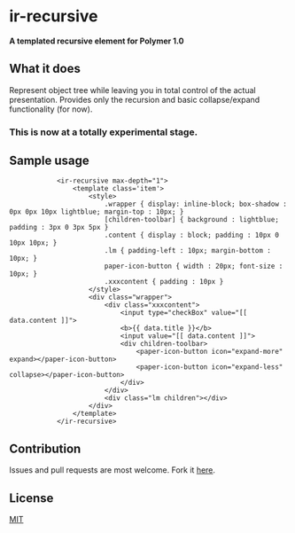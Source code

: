 # ir-recursive

**A templated recursive element for Polymer 1.0**

## What it does
Represent object tree while leaving you in total control of the actual presentation. 
Provides only the recursion and basic collapse/expand functionality (for now).

### This is now at a totally experimental stage.

## Sample usage

				<ir-recursive max-depth="1">
					<template class='item'>  
						<style>
							.wrapper { display: inline-block; box-shadow : 0px 0px 10px lightblue; margin-top : 10px; }
							[children-toolbar] { background : lightblue; padding : 3px 0 3px 5px }
							.content { display : block; padding : 10px 0 10px 10px; } 
							.lm { padding-left : 10px; margin-bottom : 10px; }
							paper-icon-button { width : 20px; font-size : 10px; } 
							.xxxcontent { padding : 10px }
						</style>
						<div class="wrapper">
							<div class="xxxcontent">
								<input type="checkBox" value="[[ data.content ]]">
								<b>{{ data.title }}</b>
								<input value="[[ data.content ]]">
								<div children-toolbar>
									<paper-icon-button icon="expand-more" expand></paper-icon-button>
									<paper-icon-button icon="expand-less" collapse></paper-icon-button>
								</div>
							</div>
							<div class="lm children"></div>
						</div>
					</template>
				</ir-recursive>

## Contribution
Issues and pull requests are most welcome. Fork it [here](https://github.com/IgorRubinovich/ir-textarea).

## License
[MIT](http://opensource.org/licenses/MIT) 

